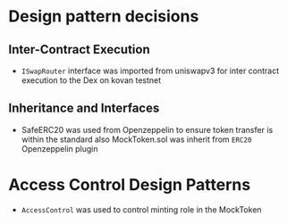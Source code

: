 # Design pattern decisions

## Inter-Contract Execution 
-  `ISwapRouter` interface was imported from uniswapv3 for inter contract execution to the Dex on kovan testnet

## Inheritance and Interfaces 
- SafeERC20 was used from Openzeppelin to ensure token transfer is within the standard also MockToken.sol was inherit from `ERC20` Openzeppelin plugin

# Access Control Design Patterns

- `AccessControl` was used to control minting role in the MockToken
